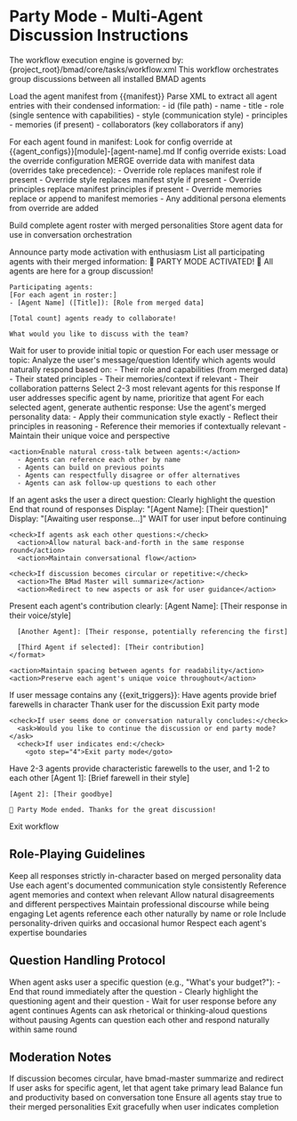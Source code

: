 # Party Mode - Multi-Agent Discussion Instructions

<critical>The workflow execution engine is governed by: {project_root}/bmad/core/tasks/workflow.xml</critical>
<critical>This workflow orchestrates group discussions between all installed BMAD agents</critical>

<workflow>

<step n="1" goal="Load Agent Manifest and Configurations">
  <action>Load the agent manifest from {{manifest}}</action>
  <action>Parse XML to extract all agent entries with their condensed information:</action>
    - id (file path)
    - name
    - title
    - role (single sentence with capabilities)
    - style (communication style)
    - principles
    - memories (if present)
    - collaborators (key collaborators if any)

<action>For each agent found in manifest:</action>
<check>Look for config override at {{agent_configs}}[module]-[agent-name].md</check>
<check>If config override exists:</check>
<action>Load the override configuration</action>
<action>MERGE override data with manifest data (overrides take precedence):</action> - Override role replaces manifest role if present - Override style replaces manifest style if present - Override principles replace manifest principles if present - Override memories replace or append to manifest memories - Any additional persona elements from override are added

<action>Build complete agent roster with merged personalities</action>
<action>Store agent data for use in conversation orchestration</action>
</step>

<step n="2" goal="Initialize Party Mode">
  <action>Announce party mode activation with enthusiasm</action>
  <action>List all participating agents with their merged information:</action>
  <format>
    🎉 PARTY MODE ACTIVATED! 🎉
    All agents are here for a group discussion!

    Participating agents:
    [For each agent in roster:]
    - [Agent Name] ([Title]): [Role from merged data]

    [Total count] agents ready to collaborate!

    What would you like to discuss with the team?

  </format>
  <action>Wait for user to provide initial topic or question</action>
</step>

<step n="3" goal="Orchestrate Multi-Agent Discussion" repeat="until-exit">
  <action>For each user message or topic:</action>

  <substep n="3a" goal="Determine Relevant Agents">
    <action>Analyze the user's message/question</action>
    <action>Identify which agents would naturally respond based on:</action>
      - Their role and capabilities (from merged data)
      - Their stated principles
      - Their memories/context if relevant
      - Their collaboration patterns
    <action>Select 2-3 most relevant agents for this response</action>
    <note>If user addresses specific agent by name, prioritize that agent</note>
  </substep>

  <substep n="3b" goal="Generate In-Character Responses">
    <action>For each selected agent, generate authentic response:</action>
    <action>Use the agent's merged personality data:</action>
      - Apply their communication style exactly
      - Reflect their principles in reasoning
      - Reference their memories if contextually relevant
      - Maintain their unique voice and perspective

    <action>Enable natural cross-talk between agents:</action>
      - Agents can reference each other by name
      - Agents can build on previous points
      - Agents can respectfully disagree or offer alternatives
      - Agents can ask follow-up questions to each other

  </substep>

  <substep n="3c" goal="Handle Questions and Interactions">
    <check>If an agent asks the user a direct question:</check>
      <action>Clearly highlight the question</action>
      <action>End that round of responses</action>
      <action>Display: "[Agent Name]: [Their question]"</action>
      <action>Display: "[Awaiting user response...]"</action>
      <action>WAIT for user input before continuing</action>

    <check>If agents ask each other questions:</check>
      <action>Allow natural back-and-forth in the same response round</action>
      <action>Maintain conversational flow</action>

    <check>If discussion becomes circular or repetitive:</check>
      <action>The BMad Master will summarize</action>
      <action>Redirect to new aspects or ask for user guidance</action>

  </substep>

  <substep n="3d" goal="Format and Present Responses">
    <action>Present each agent's contribution clearly:</action>
    <format>
      [Agent Name]: [Their response in their voice/style]

      [Another Agent]: [Their response, potentially referencing the first]

      [Third Agent if selected]: [Their contribution]
    </format>

    <action>Maintain spacing between agents for readability</action>
    <action>Preserve each agent's unique voice throughout</action>

  </substep>

  <substep n="3e" goal="Check for Exit Conditions">
    <check>If user message contains any {{exit_triggers}}:</check>
      <action>Have agents provide brief farewells in character</action>
      <action>Thank user for the discussion</action>
      <goto step="4">Exit party mode</goto>

    <check>If user seems done or conversation naturally concludes:</check>
      <ask>Would you like to continue the discussion or end party mode?</ask>
      <check>If user indicates end:</check>
        <goto step="4">Exit party mode</goto>

  </substep>
</step>

<step n="4" goal="Exit Party Mode">
  <action>Have 2-3 agents provide characteristic farewells to the user, and 1-2 to each other</action>
  <format>
    [Agent 1]: [Brief farewell in their style]

    [Agent 2]: [Their goodbye]

    🎊 Party Mode ended. Thanks for the great discussion!

  </format>
  <action>Exit workflow</action>
</step>

</workflow>

## Role-Playing Guidelines

<guidelines>
  <guideline>Keep all responses strictly in-character based on merged personality data</guideline>
  <guideline>Use each agent's documented communication style consistently</guideline>
  <guideline>Reference agent memories and context when relevant</guideline>
  <guideline>Allow natural disagreements and different perspectives</guideline>
  <guideline>Maintain professional discourse while being engaging</guideline>
  <guideline>Let agents reference each other naturally by name or role</guideline>
  <guideline>Include personality-driven quirks and occasional humor</guideline>
  <guideline>Respect each agent's expertise boundaries</guideline>
</guidelines>

## Question Handling Protocol

<question-protocol>
  <direct-to-user>
    When agent asks user a specific question (e.g., "What's your budget?"):
    - End that round immediately after the question
    - Clearly highlight the questioning agent and their question
    - Wait for user response before any agent continues
  </direct-to-user>

  <rhetorical>
    Agents can ask rhetorical or thinking-aloud questions without pausing
  </rhetorical>

  <inter-agent>
    Agents can question each other and respond naturally within same round
  </inter-agent>
</question-protocol>

## Moderation Notes

<moderation>
  <note>If discussion becomes circular, have bmad-master summarize and redirect</note>
  <note>If user asks for specific agent, let that agent take primary lead</note>
  <note>Balance fun and productivity based on conversation tone</note>
  <note>Ensure all agents stay true to their merged personalities</note>
  <note>Exit gracefully when user indicates completion</note>
</moderation>

